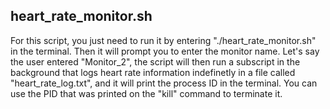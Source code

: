 ## heart_rate_monitor.sh
For this script, you just need to run it by entering "./heart_rate_monitor.sh" in the terminal. Then it will prompt you to enter the monitor name. Let's say the user entered "Monitor_2", the script will then run a subscript in the background that logs heart rate information indefinetly in a file called "heart_rate_log.txt", and it will print the process ID in the terminal. You can use the PID that was printed on the "kill" command to terminate it.